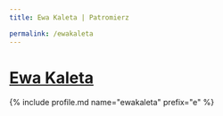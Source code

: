 ```yaml
---
title: Ewa Kaleta | Patromierz

permalink: /ewakaleta
---
```


# [Ewa Kaleta](https://patronite.pl/ewakaleta)

{% include profile.md name="ewakaleta" prefix="e" %}
